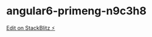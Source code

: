 # angular6-primeng-n9c3h8

[Edit on StackBlitz ⚡️](https://stackblitz.com/edit/angular6-primeng-n9c3h8)